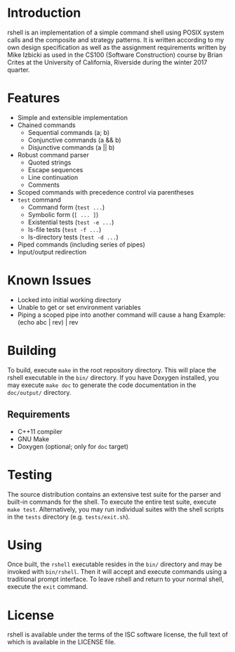 # Introduction

rshell is an implementation of a simple command shell using POSIX system
calls and the composite and strategy patterns.  It is written according
to my own design specification as well as the assignment requirements
written by Mike Izbicki as used in the CS100 (Software Construction)
course by Brian Crites at the University of California, Riverside during
the winter 2017 quarter.

# Features

- Simple and extensible implementation
- Chained commands
  - Sequential commands (a; b)
  - Conjunctive commands (a && b)
  - Disjunctive commands (a || b)
- Robust command parser
  - Quoted strings
  - Escape sequences
  - Line continuation
  - Comments
- Scoped commands with precedence control via parentheses
- `test` command
  - Command form (`test ...`)
  - Symbolic form (`[ ... ]`)
  - Existential tests (`test -e ...`)
  - Is-file tests (`test -f ...`)
  - Is-directory tests (`test -d ...`)
- Piped commands (including series of pipes)
- Input/output redirection

# Known Issues

- Locked into initial working directory
- Unable to get or set environment variables
- Piping a scoped pipe into another command will cause a hang
  Example: (echo abc | rev) | rev

# Building

To build, execute `make` in the root repository directory.  This will
place the rshell executable in the `bin/` directory.  If you have
Doxygen installed, you may execute `make doc` to generate the code
documentation in the `doc/output/` directory.

## Requirements

- C++11 compiler
- GNU Make
- Doxygen (optional; only for `doc` target)

# Testing

The source distribution contains an extensive test suite for the parser
and built-in commands for the shell.  To execute the entire test suite,
execute `make test`.  Alternatively, you may run individual suites with
the shell scripts in the `tests` directory (e.g. `tests/exit.sh`).

# Using

Once built, the `rshell` executable resides in the `bin/` directory and
may be invoked with `bin/rshell`.  Then it will accept and execute
commands using a traditional prompt interface.  To leave rshell and
return to your normal shell, execute the `exit` command.

# License

rshell is available under the terms of the ISC software license, the
full text of which is available in the LICENSE file.
